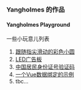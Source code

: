 ### Yangholmes 的作品
#### Yangholmes Playground

一些小玩意儿列表
1. <a target="_blank" href="../playground/canvas/canvas.html">跟随指尖滑动的彩色小圆</a>
2. <a target="_blank" href="../playground/flash-light/">LED广告板</a>
3. <a target="_blank" href="../playground/id-check">中国居民身份证号验证码</a>
4. <a target="_blank" href="../playground/vue-todolist/todolist.html">一个Vue数据绑定的示例</a>
5. tbc...
